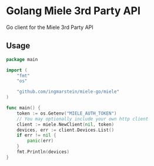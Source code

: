 # Golang Miele 3rd Party API

Go client for the Miele 3rd Party API

## Usage

```go
package main

import (
    "fmt"
    "os"

    "github.com/ingmarstein/miele-go/miele"
)

func main() {
    token := os.Getenv("MIELE_AUTH_TOKEN")
    // You may optionally include your own http client
    client := miele.NewClient(nil, token)
    devices, err := client.Devices.List()
    if err != nil {
    	panic(err)
    }
    fmt.Println(devices)
}
```